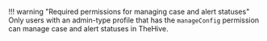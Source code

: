 !!! warning "Required permissions for managing case and alert statuses"
    Only users with an admin-type profile that has the `manageConfig` permission can manage case and alert statuses in TheHive.